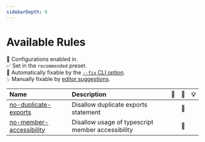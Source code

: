 ```yaml
---
sidebarDepth: 0
---
```


# Available Rules

💼 Configurations enabled in.\
✅ Set in the `recommended` preset.\
🔧 Automatically fixable by the [`--fix` CLI option](https://eslint.org/docs/user-guide/command-line-interface#--fix).\
💡 Manually fixable by [editor suggestions](https://eslint.org/docs/developer-guide/working-with-rules#providing-suggestions).

| Name                                                                                          | Description                                       | 💼  | 🔧  | 💡  |
| :-------------------------------------------------------------------------------------------- | :------------------------------------------------ | :-: | :-: | :-: |
| [no-duplicate-exports](https://eslint-plugin.ntnyq.com/rules/no-duplicate-exports.html)       | Disallow duplicate exports statement              |     | 🔧  |     |
| [no-member-accessibility](https://eslint-plugin.ntnyq.com/rules/no-member-accessibility.html) | Disallow usage of typescript member accessibility |     | 🔧  |     |
